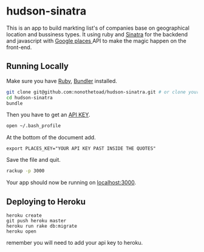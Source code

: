 # hudson-sinatra
This is an app to build markting list's of companies base on geographical location and bussiness types. It using ruby and [Sinatra](http://www.sinatrarb.com/) for the backdend and javascript with [Google places ](https://developers.google.com/places/) API to make the magic happen on the front-end.

## Running Locally

Make sure you have [Ruby](https://www.ruby-lang.org), [Bundler](http://bundler.io) installed.

```sh
git clone git@github.com:nonothetoad/hudson-sinatra.git # or clone your own fork
cd hudson-sinatra
bundle

```
Then you have to get an [API KEY](https://developers.google.com/places/android-api/signup).

```sh
open ~/.bash_profile

```
At the bottom of the document add.
```
export PLACES_KEY="YOUR API KEY PAST INSIDE THE QUOTES"

```
Save the file and quit.

```sh
rackup -p 3000

```
Your app should now be running on [localhost:3000](http://localhost:3000/).

## Deploying to Heroku

```
heroku create
git push heroku master
heroku run rake db:migrate
heroku open
```
remember you will need to add your api key to heroku.
